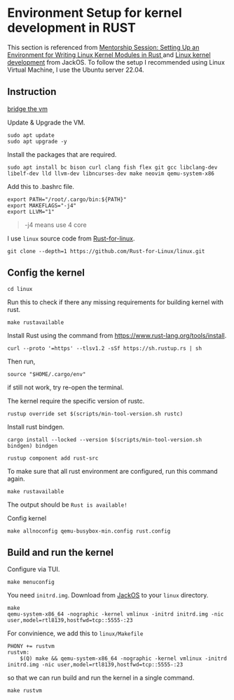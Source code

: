 # Environment Setup for kernel development in RUST

This section is referenced from [ Mentorship Session: Setting Up an Environment for Writing Linux Kernel Modules in Rust ](https://www.youtube.com/watch?v=tPs1uRqOnlk) and [Linux kernel development](https://www.jackos.io/rust-kernel/rust-for-linux.html) from JackOS. To follow the setup I recommended using Linux Virtual Machine, I use the Ubuntu server 22.04.
 
## Instruction

[bridge the vm](https://getlabsdone.com/how-to-connect-kvm-vm-to-host-network/)

Update & Upgrade the VM.
```
sudo apt update 
sudo apt upgrade -y
```

Install the packages that are required.
```
sudo apt install bc bison curl clang fish flex git gcc libclang-dev libelf-dev lld llvm-dev libncurses-dev make neovim qemu-system-x86
``` 

Add this to .bashrc file.
```
export PATH="/root/.cargo/bin:${PATH}"
export MAKEFLAGS="-j4"
export LLVM="1"
```
> -j4 means use 4 core

I use `linux` source code  from [Rust-for-linux](https://github.com/Rust-for-Linux/linux).
```
git clone --depth=1 https://github.com/Rust-for-Linux/linux.git
```


## Config the kernel

```
cd linux
```

Run this to check if there any missing requirements for building kernel with rust.
```
make rustavailable
```

Install Rust using the command from https://www.rust-lang.org/tools/install.
```
curl --proto '=https' --tlsv1.2 -sSf https://sh.rustup.rs | sh
```
Then run,
```
source "$HOME/.cargo/env"
```
if still not work, try re-open the terminal.

The kernel require the specific version of rustc.
```
rustup override set $(scripts/min-tool-version.sh rustc)
```

Install rust bindgen.
```
cargo install --locked --version $(scripts/min-tool-version.sh bindgen) bindgen
```

```
rustup component add rust-src
```

To make sure that all rust environment are configured, run this command again.
```
make rustavailable
```
The output should be `Rust is available!`

Config kernel
```
make allnoconfig qemu-busybox-min.config rust.config
```

## Build and run the kernel

Configure via TUI.
```
make menuconfig
```

You need `initrd.img`. Download from [JackOS](https://github.com/jackos/linux/blob/tutorial-start/initrd.img) to your `linux` directory.
```
make
qemu-system-x86_64 -nographic -kernel vmlinux -initrd initrd.img -nic user,model=rtl8139,hostfwd=tcp::5555-:23
```

For convinience, we add this to `linux/Makefile`
```
PHONY += rustvm
rustvm:
	$(Q) make && qemu-system-x86_64 -nographic -kernel vmlinux -initrd initrd.img -nic user,model=rtl8139,hostfwd=tcp::5555-:23
```
so that we can run build and run the kernel in a single command.
```
make rustvm
```
